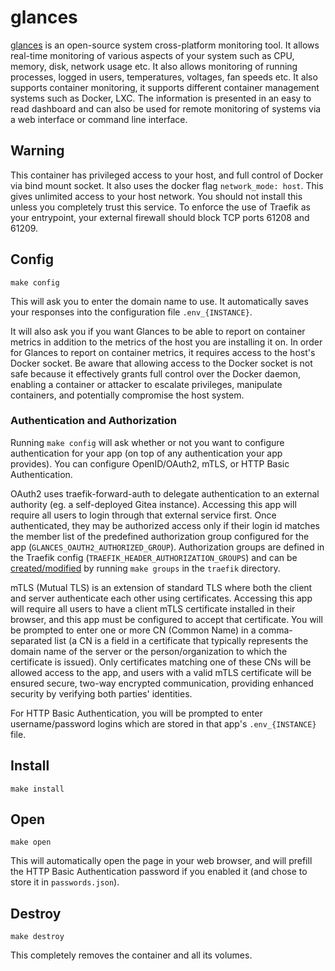 # glances

[glances](https://github.com/nicolargo/glances) is an open-source system
cross-platform monitoring tool. It allows real-time monitoring of various
aspects of your system such as CPU, memory, disk, network usage etc. It also
allows monitoring of running processes, logged in users, temperatures,
voltages, fan speeds etc. It also supports container monitoring, it supports
different container management systems such as Docker, LXC. The information
is presented in an easy to read dashboard and can also be used for remote
monitoring of systems via a web interface or command line interface. 

## Warning

This container has privileged access to your host, and full control of
Docker via bind mount socket. It also uses the docker flag
`network_mode: host`. This gives unlimited access to your host
network. You should not install this unless you completely trust this
service. To enforce the use of Traefik as your entrypoint, your
external firewall should block TCP ports 61208 and 61209.

## Config

```
make config
```

This will ask you to enter the domain name to use.
It automatically saves your responses into the configuration file
`.env_{INSTANCE}`.

It will also ask you if you want Glances to be able to report on container
metrics in addition to the metrics of the host you are installing it on.
In order for Glances to report on container metrics, it requires access to
the host's Docker socket. Be aware that allowing access to the Docker socket
is not safe because it effectively grants full control over the Docker
daemon, enabling a container or attacker to escalate privileges, manipulate
containers, and potentially compromise the host system.

### Authentication and Authorization

Running `make config` will ask whether or not you want to configure
authentication for your app (on top of any authentication your app provides).
You can configure OpenID/OAuth2, mTLS, or HTTP Basic Authentication.

OAuth2 uses traefik-forward-auth to delegate authentication to an external
authority (eg. a self-deployed Gitea instance). Accessing this app will
require all users to login through that external service first. Once
authenticated, they may be authorized access only if their login id matches the
member list of the predefined authorization group configured for the app
(`GLANCES_OAUTH2_AUTHORIZED_GROUP`). Authorization groups are defined in the
Traefik config (`TRAEFIK_HEADER_AUTHORIZATION_GROUPS`) and can be
[created/modified](https://github.com/EnigmaCurry/d.rymcg.tech/blob/master/traefik/README.md#oauth2-authentication)
by running `make groups` in the `traefik` directory.

mTLS (Mutual TLS) is an extension of standard TLS where both the client and
server authenticate each other using certificates. Accessing this app will
require all users to have a client mTLS certificate installed in their browser,
and this app must be configured to accept that certificate. You will be
prompted to enter one or more CN (Common Name) in a comma-separated list (a CN
is a field in a certificate that typically represents the domain name of the
server or the person/organization to which the certificate is issued). Only
certificates matching one of these CNs will be allowed access to the app, and
users with a valid mTLS certificate will be ensured secure, two-way encrypted
communication, providing enhanced security by verifying both parties'
identities.

For HTTP Basic Authentication, you will be prompted to enter username/password
logins which are stored in that app's `.env_{INSTANCE}` file.

## Install

```
make install
```

## Open

```
make open
```

This will automatically open the page in your web browser, and will
prefill the HTTP Basic Authentication password if you enabled it
(and chose to store it in `passwords.json`).

## Destroy

```
make destroy
```

This completely removes the container and all its volumes.
